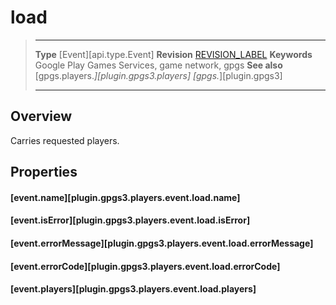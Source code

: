 # load

> --------------------- ------------------------------------------------------------------------------------------
> __Type__              [Event][api.type.Event]
> __Revision__          [REVISION_LABEL](REVISION_URL)
> __Keywords__          Google Play Games Services, game network, gpgs
> __See also__          [gpgs.players.*][plugin.gpgs3.players]
>                       [gpgs.*][plugin.gpgs3]
> --------------------- ------------------------------------------------------------------------------------------

## Overview

Carries requested players.

## Properties

#### [event.name][plugin.gpgs3.players.event.load.name]

#### [event.isError][plugin.gpgs3.players.event.load.isError]

#### [event.errorMessage][plugin.gpgs3.players.event.load.errorMessage]

#### [event.errorCode][plugin.gpgs3.players.event.load.errorCode]

#### [event.players][plugin.gpgs3.players.event.load.players]